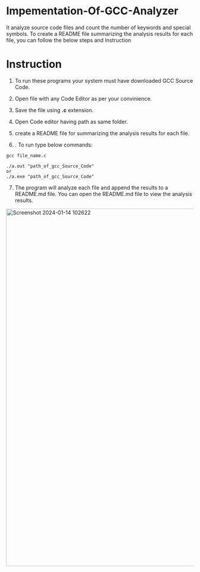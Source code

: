 # Impementation-Of-GCC-Analyzer

It analyze source code files and count the number of keywords and special symbols. To create a README file summarizing the analysis results for each file, you can follow the below steps and Instruction

# Instruction

1. To run these programs your system must have downloaded GCC Source Code.

2. Open file with any Code Editor as per your convinience.

3. Save the file using **.c** extension.

4. Open Code editor having path as same folder.

5. create a README file for summarizing the analysis results for each file.

6. . To run type below commands:
```
gcc file_name.c

./a.out "path_of_gcc_Source_Code"
or
./a.exe "path_of_gcc_Source_Code"
```

7. The program will analyze each file and append the results to a README.md file. You can open the README.md file to view the analysis results.



<img width="960" alt="Screenshot 2024-01-14 102622" src="https://github.com/ShubhamGuthale/Implementation-Of-GCC-Analyzer/assets/150772720/ea4fb951-dd9a-4384-8ff7-71c9eb100f10">
